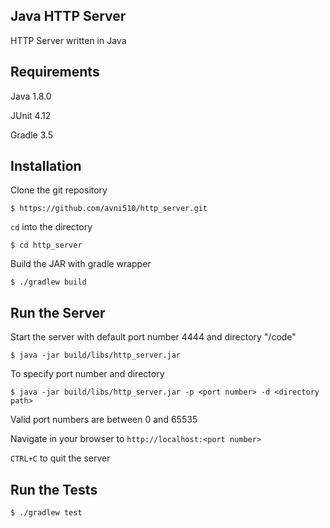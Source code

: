 Java HTTP Server
---------------

HTTP Server written in Java

Requirements
-----------
Java 1.8.0

JUnit 4.12

Gradle 3.5

Installation
-----------

Clone the git repository
```
$ https://github.com/avni510/http_server.git
```

`cd` into the directory
```
$ cd http_server
```

Build the JAR with gradle wrapper
```
$ ./gradlew build
```

Run the Server
--------------
Start the server with default port number 4444 and directory "/code"
```
$ java -jar build/libs/http_server.jar
```

To specify port number and directory
```
$ java -jar build/libs/http_server.jar -p <port number> -d <directory path>
```
Valid port numbers are between 0 and 65535

Navigate in your browser to `http://localhost:<port number>`

`CTRL+C` to quit the server

Run the Tests
-------------
```
$ ./gradlew test
```

